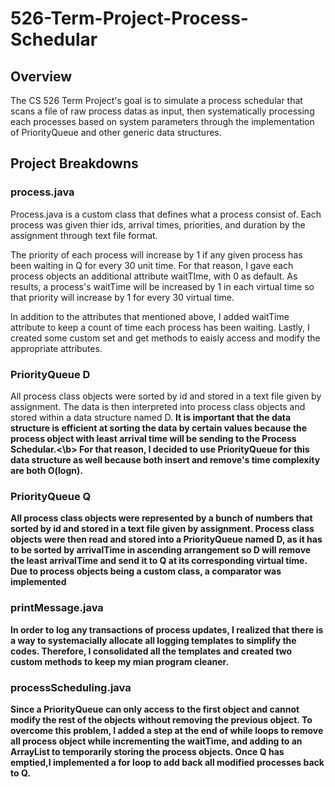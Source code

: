 # 526-Term-Project-Process-Schedular

## Overview
The CS 526 Term Project's goal is to simulate a process schedular that scans a file of raw process datas as input, then systematically processing each processes based on system parameters through the implementation of PriorityQueue and other generic data structures.

## Project Breakdowns

### process.java
Process.java is a custom class that defines what a process consist of. Each process was given thier ids, arrival times, priorities, and duration by the assignment through text file format. 

The priority of each process will increase by 1 if any given process has been waiting in Q for every 30 unit time. For that reason, I gave each process objects an additional attribute waitTIme, with 0 as default. As results, a process's waitTime will be increased by 1 in each virtual time so that priority will increase by 1 for every 30 virtual time.

In addition to the attributes that mentioned above, I added waitTime attribute to keep a count of time each process has been waiting. Lastly, I created some custom set and get methods to eaisly access and modify the appropriate attributes.

### PriorityQueue D
All process class objects were sorted by id and stored in a text file given by assignment. The data is then interpreted into process class objects and stored within a data structure named D. <b>It is important that the data structure is efficient at sorting the data by certain values because the process object with least arrival time will be sending to the Process Schedular.<\b> For that reason, I decided to use PriorityQueue for this data structure as well because both insert and remove's time complexity are both O(logn).
  
### PriorityQueue Q
All process class objects were represented by a bunch of numbers that sorted by id and stored in a text file given by assignment. Process class objects were then read and stored into a PriorityQueue named D, as it has to be sorted by arrivalTime in ascending arrangement so D will remove the least arrivalTime and send it to Q at its corresponding virtual time. Due to process objects being a custom class, a comparator was implemented
  
### printMessage.java
In order to log any transactions of process updates, I realized that there is a way to systemacially allocate all logging templates to simplify the codes. Therefore, I consolidated all the templates and created two custom methods to keep my mian program cleaner.

### processScheduling.java
Since a PriorityQueue can only access to the first object and cannot modify the rest of the objects without removing the previous object. To overcome this problem, I added a step at the end of while loops to remove all process object while incrementing the waitTime, and adding to an ArrayList to temporarily storing the process objects. Once Q has emptied,I implemented a for loop to add back all modified processes back to Q.
